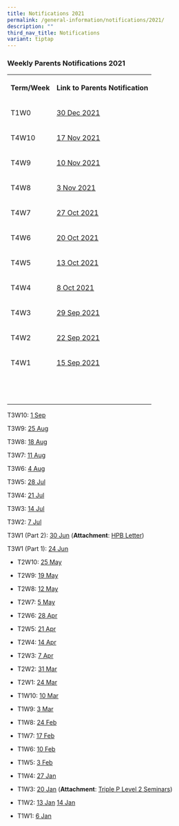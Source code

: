 ```yaml
---
title: Notifications 2021
permalink: /general-information/notifications/2021/
description: ""
third_nav_title: Notifications
variant: tiptap
---
```

<h3>Weekly Parents Notifications 2021</h3>
<table style="minWidth: 50px">
<colgroup>
<col>
<col>
</colgroup>
<tbody>
<tr>
<th rowspan="1" colspan="1">
<p>Term/Week</p>
</th>
<th rowspan="1" colspan="1">
<p><strong>Link to Parents Notification</strong>
</p>
</th>
</tr>
<tr>
<td rowspan="1" colspan="1">
<p>T1W0</p>
</td>
<td rowspan="1" colspan="1">
<p><a href="/files/Notifications/2021/T1W0%20Parents%20notification%20(30%20Dec%202021).pdf" rel="noopener noreferrer nofollow" target="_blank">30 Dec 2021</a>
</p>
</td>
</tr>
<tr>
<td rowspan="1" colspan="1">
<p>T4W10</p>
</td>
<td rowspan="1" colspan="1">
<p><a href="/files/Notifications/2021/T4W10%20Parents%20Notification%20(17Nov%202021).pdf" rel="noopener noreferrer nofollow" target="_blank">17 Nov 2021</a>
</p>
</td>
</tr>
<tr>
<td rowspan="1" colspan="1">
<p>T4W9</p>
</td>
<td rowspan="1" colspan="1">
<p><a href="/files/Notifications/2021/T4W9%20Parents%20Notification%20(10%20Nov%202021).pdf" rel="noopener noreferrer nofollow" target="_blank">10 Nov 2021</a>
</p>
</td>
</tr>
<tr>
<td rowspan="1" colspan="1">
<p>T4W8</p>
</td>
<td rowspan="1" colspan="1">
<p><a href="/files/Notifications/2021/T4W8%20Parents%20Notification%20(3%20Nov%202021).pdf" rel="noopener noreferrer nofollow" target="_blank">3 Nov 2021</a>
</p>
</td>
</tr>
<tr>
<td rowspan="1" colspan="1">
<p>T4W7</p>
</td>
<td rowspan="1" colspan="1">
<p><a href="/files/Notifications/2021/T4W7%20Parents'%20Notification%20(27%20Oct%202021).pdf" rel="noopener noreferrer nofollow" target="_blank">27 Oct 2021</a>
</p>
</td>
</tr>
<tr>
<td rowspan="1" colspan="1">
<p>T4W6</p>
</td>
<td rowspan="1" colspan="1">
<p><a href="/files/Notifications/2021/T4W6%20Parents%20Notification%20(20%20Oct%202021).pdf" rel="noopener noreferrer nofollow" target="_blank">20 Oct 2021</a>
</p>
</td>
</tr>
<tr>
<td rowspan="1" colspan="1">
<p>T4W5</p>
</td>
<td rowspan="1" colspan="1">
<p><a href="/files/Notifications/2021/T4W5%20Parents%20Notification%20(13%20Oct%202021).pdf" rel="noopener noreferrer nofollow" target="_blank">13 Oct 2021</a>
</p>
</td>
</tr>
<tr>
<td rowspan="1" colspan="1">
<p>T4W4</p>
</td>
<td rowspan="1" colspan="1">
<p><a href="/files/Notifications/2021/T4W4%20Parents%20Notification%20(8%20Oct%202021).pdf" rel="noopener noreferrer nofollow" target="_blank">8 Oct 2021</a>
</p>
</td>
</tr>
<tr>
<td rowspan="1" colspan="1">
<p>T4W3</p>
</td>
<td rowspan="1" colspan="1">
<p><a href="/files/Notifications/2021/T4W3%20Parents%20Notification%20(29Sep2021).pdf" rel="noopener noreferrer nofollow" target="_blank">29 Sep 2021</a>
</p>
</td>
</tr>
<tr>
<td rowspan="1" colspan="1">
<p>T4W2</p>
</td>
<td rowspan="1" colspan="1">
<p><a href="/files/Notifications/2021/T4W2%20Parents%20Notification%20(22%20Sep%202021).pdf" rel="noopener noreferrer nofollow" target="_blank">22 Sep 2021</a>
</p>
</td>
</tr>
<tr>
<td rowspan="1" colspan="1">
<p>T4W1</p>
</td>
<td rowspan="1" colspan="1">
<p><a href="/files/Notifications/2021/T4W1%20Parents%20Notification%20(15%20Sep%202021).pdf" rel="noopener noreferrer nofollow" target="_blank">15 Sep 2021</a>
</p>
</td>
</tr>
<tr>
<td rowspan="1" colspan="1">
<p></p>
</td>
<td rowspan="1" colspan="1">
<p></p>
</td>
</tr>
<tr>
<td rowspan="1" colspan="1">
<p></p>
</td>
<td rowspan="1" colspan="1">
<p></p>
</td>
</tr>
<tr>
<td rowspan="1" colspan="1">
<p></p>
</td>
<td rowspan="1" colspan="1">
<p></p>
</td>
</tr>
</tbody>
</table>
<p>T3W10: <a href="/files/Notifications/2021/T3W10%20Parents%20Notification%20(1%20Sep%202021).pdf" rel="noopener noreferrer nofollow" target="_blank">1 Sep</a>
</p>
<p>T3W9: <a href="/files/Notifications/2021/T3W9%20Parents%20Notification%20(25%20AUG%202021).pdf" rel="noopener noreferrer nofollow" target="_blank">25 Aug</a>
</p>
<p>T3W8: <a href="/files/Notifications/2021/T3W8%20Parents%20Notification%20(18%20AUG%202021).pdf" rel="noopener noreferrer nofollow" target="_blank">18 Aug</a>
</p>
<p>T3W7: <a href="/files/Notifications/2021/T3W7%20Parents%20Notification%20(11Aug2021).pdf" rel="noopener noreferrer nofollow" target="_blank">11 Aug</a>
</p>
<p>T3W6: <a href="/files/Notifications/2021/T3W6%20Parents%20Notification%20(4%20AUG%202021).pdf" rel="noopener noreferrer nofollow" target="_blank">4 Aug</a>
</p>
<p>T3W5: <a href="/files/Notifications/2021/T3W5%20Parents%20Notification%20(28%20Jul%202021).pdf" rel="noopener noreferrer nofollow" target="_blank">28 Jul</a>
</p>
<p>T3W4: <a href="/files/Notifications/2021/T3W4%20Parents%20Notification%20(21%20Jul%202021).pdf" rel="noopener noreferrer nofollow" target="_blank">21 Jul</a>
</p>
<p>T3W3: <a href="/files/Notifications/2021/T3W3%20Parents%20Notification%20(14%20Jul%202021).pdf" rel="noopener noreferrer nofollow" target="_blank">14 Jul</a>
</p>
<p>T3W2: <a href="/files/Notifications/2021/T3W2%20Parents%20Notification%20(7%20Jul%202021).pdf" rel="noopener noreferrer nofollow" target="_blank">7 Jul</a>
</p>
<p>T3W1 (Part 2): <a href="/files/Notifications/2021/T3W1%20Parents%20Notification%20(Part%202).pdf" rel="noopener noreferrer nofollow" target="_blank">30 Jun</a> (<strong>Attachment</strong>:
<a href="/files/Notifications/2021/Phase3HA%20Resumption%20of%20Services_Merged%20Letter%20to%20Primary%20School%20Parents.pdf" rel="noopener noreferrer nofollow" target="_blank">HPB Letter</a>)</p>
<p>T3W1 (Part 1): <a href="/files/Notifications/2021/T3W1%20Parents%20Notification%20(Part%201).pdf" rel="noopener noreferrer nofollow" target="_blank">24 Jun</a>
</p>
<ul data-tight="true" class="tight">
<li>
<p>T2W10: <a href="/files/Notifications/2021/T2W10%20Parents%20Notification%20(25%20May%202021).pdf" rel="noopener noreferrer nofollow" target="_blank">25 May</a>
</p>
</li>
<li>
<p>T2W9: <a href="/files/Notifications/2021/T2W9%20Parents%20Notification%20(19%20May%202021).pdf" rel="noopener noreferrer nofollow" target="_blank">19 May</a>
</p>
</li>
<li>
<p>T2W8: <a href="/files/Notifications/2021/T2W8%20Parents%20Notification%20(12%20May%202021).pdf" rel="noopener noreferrer nofollow" target="_blank">12 May</a>
</p>
</li>
<li>
<p>T2W7: <a href="/files/Notifications/2021/T2W7%20Parents%20Notification%20(5%20May%202021).pdf" rel="noopener noreferrer nofollow" target="_blank">5 May</a>
</p>
</li>
<li>
<p>T2W6: <a href="/files/Notifications/2021/T2W6%20Parents%20Notification%20(28%20Apr%202021).pdf" rel="noopener noreferrer nofollow" target="_blank">28 Apr</a>
</p>
</li>
<li>
<p>T2W5: <a href="/files/Notifications/2021/T2W5%20Parents%20Notification%20(21%20Apr%202021).pdf" rel="noopener noreferrer nofollow" target="_blank">21 Apr</a>
</p>
</li>
<li>
<p>T2W4: <a href="/files/Notifications/2021/T2W4%20Parents%20notification%20(14%20Apr%202021).pdf" rel="noopener noreferrer nofollow" target="_blank">14 Apr</a>
</p>
</li>
<li>
<p>T2W3: <a href="/files/Notifications/2021/T2W3%20Parents%20notification%20(7%20Apr%202021).pdf" rel="noopener noreferrer nofollow" target="_blank">7 Apr</a>
</p>
</li>
<li>
<p>T2W2: <a href="/files/Notifications/2021/T2W2%20Parents%20notification%20(31%20Mar%202021).pdf" rel="noopener noreferrer nofollow" target="_blank">31 Mar</a>
</p>
</li>
<li>
<p>T2W1: <a href="/files/Notifications/2021/T2W1%20Parents%20notification%20(24%20Mar%202021).pdf" rel="noopener noreferrer nofollow" target="_blank">24 Mar</a>
</p>
</li>
<li>
<p>T1W10: <a href="/files/Notifications/2021/T1W10%20Parents%20notification%20(10%20Mar%202021).pdf" rel="noopener noreferrer nofollow" target="_blank">10 Mar</a>
</p>
</li>
<li>
<p>T1W9: <a href="/files/Notifications/2021/T1W9%20Parents%20Notification%20(3%20Mar%202021).pdf" rel="noopener noreferrer nofollow" target="_blank">3 Mar</a>
</p>
</li>
<li>
<p>T1W8: <a href="/files/Notifications/2021/T1W8%20Parents%20Notification%20(24%20Feb%202021).pdf" rel="noopener noreferrer nofollow" target="_blank">24 Feb</a>
</p>
</li>
<li>
<p>T1W7: <a href="/files/Notifications/2021/T1W7%20Parents%20Notification%20(17%20Feb%202021).pdf" rel="noopener noreferrer nofollow" target="_blank">17 Feb</a>
</p>
</li>
<li>
<p>T1W6: <a href="/files/Notifications/2021/T1W6%20Parents%20Notification%20(10%20Feb%202021)_version%202.pdf" rel="noopener noreferrer nofollow" target="_blank">10 Feb</a>
</p>
</li>
<li>
<p>T1W5: <a href="/files/Notifications/2021/T1W5%20Parents%20Notification%20(3%20Feb%202021).pdf" rel="noopener noreferrer nofollow" target="_blank">3 Feb</a>
</p>
</li>
<li>
<p>T1W4: <a href="/files/Notifications/2021/T1W4%20Parents%20Notification%20(27%20Jan%202021).pdf" rel="noopener noreferrer nofollow" target="_blank">27 Jan</a>
</p>
</li>
<li>
<p>T1W3: <a href="/files/Notifications/2021/T1W3%20Parents%20Notification%20(20%20Jan%202021)_final.pdf" rel="noopener noreferrer nofollow" target="_blank">20 Jan</a> (<strong>Attachment</strong>:
<a href="/files/Notifications/2021/L2%20Seminar%20Infographic%20-%20Run%201.pdf" rel="noopener noreferrer nofollow" target="_blank">Triple P Level 2 Seminars</a>)</p>
</li>
<li>
<p>T1W2: <a href="/files/Notifications/2021/T1W2%20Parents%20Notification%20(13%20JAN%202021).pdf" rel="noopener noreferrer nofollow" target="_blank">13 Jan</a> 
<a href="/files/Notifications/2021/T1W2%20Parents%20Notification%20(14%20JAN%202021).pdf" rel="noopener noreferrer nofollow" target="_blank">14 Jan</a>
</p>
</li>
<li>
<p>T1W1: <a href="/files/Notifications/2021/T1W1%20Parents%20Notification%20(6%20JAN%202021).pdf" rel="noopener noreferrer nofollow" target="_blank">6 Jan</a>
</p>
</li>
</ul>
<p></p>